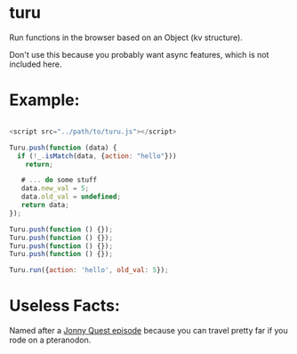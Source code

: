 # turu
Run functions in the browser based on an Object (kv structure).

Don't use this because you probably want async features, which
is not included here.


# Example:

```javascript

<script src="../path/to/turu.js"></script>

Turu.push(function (data) {
  if (!_.isMatch(data, {action: "hello"}))
    return;

   # ... do some stuff
   data.new_val = 5;
   data.old_val = undefined;
   return data;
});

Turu.push(function () {});
Turu.push(function () {});
Turu.push(function () {});
Turu.push(function () {});

Turu.run({action: 'hello', old_val: 5});

```

# Useless Facts:
Named after a [Jonny Quest episode](http://jqdb.wikia.com/wiki/Turu_the_Terrible)
because you can travel pretty far if you rode on a pteranodon.
